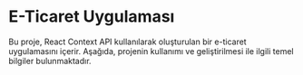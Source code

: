 
# E-Ticaret Uygulaması

Bu proje, React Context API kullanılarak oluşturulan bir e-ticaret uygulamasını içerir. Aşağıda, projenin kullanımı ve geliştirilmesi ile ilgili temel bilgiler bulunmaktadır.


